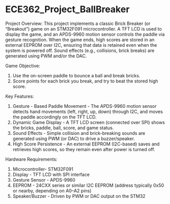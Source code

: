 # ECE362_Project_BallBreaker
Project Overview: This project implements a classic Brick Breaker (or “Breakout”) game on an STM32F091 microcontroller. A TFT LCD is used to display the game, and an APDS-9960 motion sensor controls the paddle via gesture recognition. When the game ends, high scores are stored in an external EEPROM over I2C, ensuring that data is retained even when the system is powered off. Sound effects (e.g., collisions, brick breaks) are generated using PWM and/or the DAC.

Game Objective:
1. Use the on-screen paddle to bounce a ball and break bricks.
2. Score points for each brick you break, and try to beat the stored high score.

Key Features:
1. Gesture - Based Paddle Movement - The APDS-9960 motion sensor detects hand movements (left, right, up, down) through I2C, and moves the paddle accordingly on the TFT LCD.
2. Dynamic Game Display - A TFT LCD screen (connected over SPI) shows the bricks, paddle, ball, score, and game status.
3. Sound Effects - Simple collision and brick-breaking sounds are generated using PWM (or DAC) to drive a buzzer/speaker.
4. High Score Persistence - An external EEPROM (I2C-based) saves and retrieves high scores, so they remain even after power is turned off.

Hardware Requirements:
1. Microcontroller- STM32F091 
2. Display - TFT LCD with SPI interface
3. Gesture Sensor - APDS-9960 
4. EEPROM - 24CXX series or similar I2C EEPROM (address typically 0x50 or nearby, depending on A0–A2 pins)
5. Speaker/Buzzer - Driven by PWM or DAC output on the STM32
